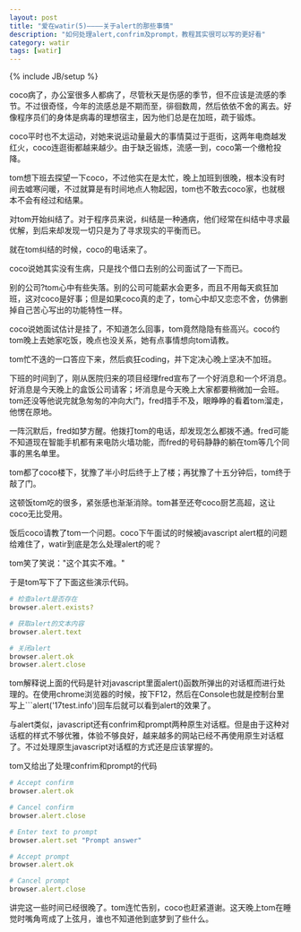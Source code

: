 ```yaml
---
layout: post
title: "爱在watir(5)————关于alert的那些事情"
description: "如何处理alert,confrim及prompt，教程其实很可以写的更好看"
category: watir
tags: [watir]
---
```

{% include JB/setup %}

coco病了，办公室很多人都病了，尽管秋天是伤感的季节，但不应该是流感的季节。不过很奇怪，今年的流感总是不期而至，徘徊数周，然后依依不舍的离去。好像程序员们的身体是病毒的理想宿主，因为他们总是在加班，疏于锻炼。

coco平时也不太运动，对她来说运动量最大的事情莫过于逛街，这两年电商越发红火，coco连逛街都越来越少。由于缺乏锻炼，流感一到，coco第一个缴枪投降。

tom想下班去探望一下coco，不过他实在是太忙，晚上加班到很晚，根本没有时间去嘘寒问暖，不过就算是有时间地点人物起因，tom也不敢去coco家，也就根本不会有经过和结果。

对tom开始纠结了。对于程序员来说，纠结是一种通病，他们经常在纠结中寻求最优解，到后来却发现一切只是为了寻求现实的平衡而已。

就在tom纠结的时候，coco的电话来了。

coco说她其实没有生病，只是找个借口去别的公司面试了一下而已。

别的公司?tom心中有些失落。别的公司可能薪水会更多，而且不用每天疯狂加班，这对coco是好事；但是如果coco真的走了，tom心中却又恋恋不舍，仿佛删掉自己苦心写出的功能特性一样。

coco说她面试估计是挂了，不知道怎么回事，tom竟然隐隐有些高兴。coco约tom晚上去她家吃饭，晚点也没关系，她有点事情想向tom请教。

tom忙不迭的一口答应下来，然后疯狂coding，并下定决心晚上坚决不加班。

下班的时间到了，刚从医院归来的项目经理fred宣布了一个好消息和一个坏消息。好消息是今天晚上的盒饭公司请客；坏消息是今天晚上大家都要稍微加一会班。tom还没等他说完就急匆匆的冲向大门，fred措手不及，眼睁睁的看着tom溜走，他愣在原地。

一阵沉默后，fred如梦方醒。他拨打tom的电话，却发现怎么都拨不通。fred可能不知道现在智能手机都有来电防火墙功能，而fred的号码静静的躺在tom等几个同事的黑名单里。

tom都了coco楼下，犹豫了半小时后终于上了楼；再犹豫了十五分钟后，tom终于敲了门。

这顿饭tom吃的很多，紧张感也渐渐消除。tom甚至还夸coco厨艺高超，这让coco无比受用。

饭后coco请教了tom一个问题。coco下午面试的时候被javascript alert框的问题给难住了，watir到底是怎么处理alert的呢？

tom笑了笑说："这个其实不难。"

于是tom写下了下面这些演示代码。

```ruby
# 检查alert是否存在
browser.alert.exists?

# 获取alert的文本内容
browser.alert.text

# 关闭alert
browser.alert.ok
browser.alert.close
```

tom解释说上面的代码是针对javascript里面alert()函数所弹出的对话框而进行处理的。在使用chrome浏览器的时候，按下F12，然后在Console也就是控制台里写上```alert('17test.info')回车后就可以看到alert的效果了。

与alert类似，javascript还有confrim和prompt两种原生对话框。但是由于这种对话框的样式不够优雅，体验不够良好，越来越多的网站已经不再使用原生对话框了。不过处理原生javascript对话框的方式还是应该掌握的。

tom又给出了处理confrim和prompt的代码

```ruby
# Accept confirm
browser.alert.ok

# Cancel confirm
browser.alert.close

# Enter text to prompt
browser.alert.set "Prompt answer"

# Accept prompt
browser.alert.ok

# Cancel prompt
browser.alert.close
```

讲完这一些时间已经很晚了。tom连忙告别，coco也赶紧道谢。这天晚上tom在睡觉时嘴角弯成了上弦月，谁也不知道他到底梦到了些什么。


